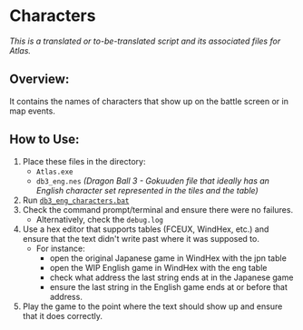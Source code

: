 # Characters

*This is a translated or to-be-translated script and its associated files for Atlas.*


## Overview:

It contains the names of characters that show up on the battle screen or in map events.


## How to Use:

1. Place these files in the directory:
    - `Atlas.exe`
    - `db3_eng.nes` *(Dragon Ball 3 - Gokuuden file that ideally has an English character set represented in the tiles and the table)*
2. Run [`db3_eng_characters.bat`](db3_eng_characters.bat)
3. Check the command prompt/terminal and ensure there were no failures.
    - Alternatively, check the `debug.log`
4. Use a hex editor that supports tables (FCEUX, WindHex, etc.) and ensure that the text didn't write past where it was supposed to.
   - For instance:
     - open the original Japanese game in WindHex with the jpn table
     - open the WIP English game in WindHex with the eng table
     - check what address the last string ends at in the Japanese game
     - ensure the last string in the English game ends at or before that address.
5. Play the game to the point where the text should show up and ensure that it does correctly.

